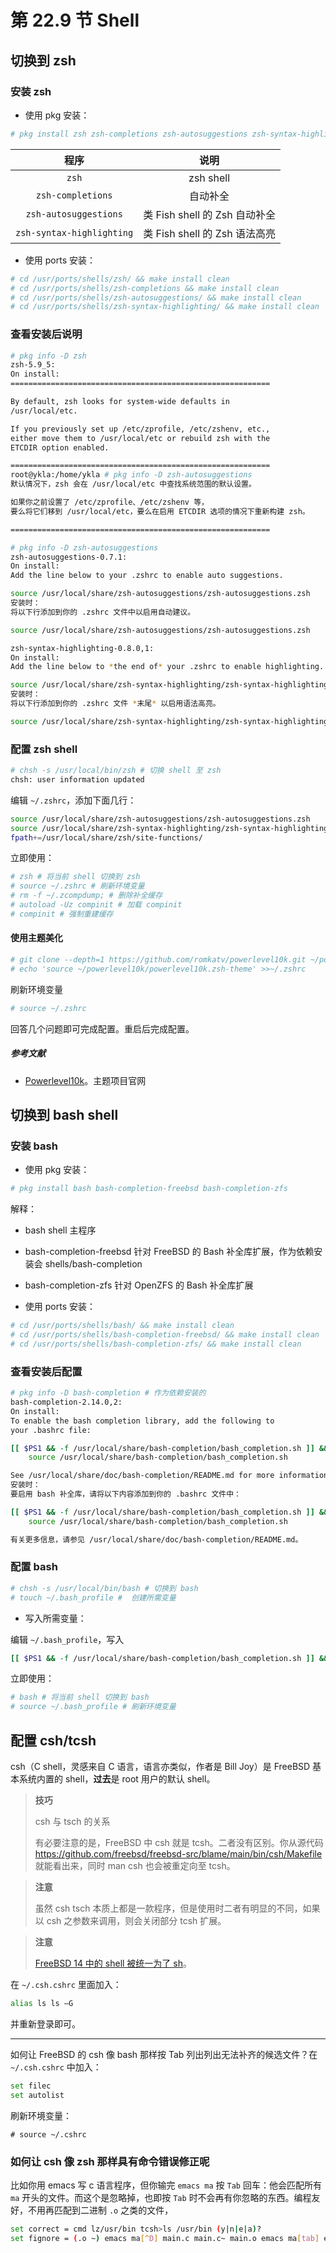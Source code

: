 # 第 22.9 节 Shell


## 切换到 zsh

### 安装 zsh

- 使用 pkg 安装：

```sh
# pkg install zsh zsh-completions zsh-autosuggestions zsh-syntax-highlighting
```

|程序 | 说明|
|:----:|:----:|
|`zsh`|zsh shell|
|`zsh-completions`|自动补全|
|`zsh-autosuggestions`|类 Fish shell 的 Zsh 自动补全|
|`zsh-syntax-highlighting`|类 Fish shell 的 Zsh 语法高亮|

- 使用 ports 安装：

```sh
# cd /usr/ports/shells/zsh/ && make install clean
# cd /usr/ports/shells/zsh-completions && make install clean
# cd /usr/ports/shells/zsh-autosuggestions/ && make install clean
# cd /usr/ports/shells/zsh-syntax-highlighting/ && make install clean
```

### 查看安装后说明

```sh
# pkg info -D zsh
zsh-5.9_5:
On install:
==========================================================

By default, zsh looks for system-wide defaults in
/usr/local/etc.

If you previously set up /etc/zprofile, /etc/zshenv, etc.,
either move them to /usr/local/etc or rebuild zsh with the
ETCDIR option enabled. 

==========================================================
root@ykla:/home/ykla # pkg info -D zsh-autosuggestions
默认情况下，zsh 会在 /usr/local/etc 中查找系统范围的默认设置。

如果你之前设置了 /etc/zprofile、/etc/zshenv 等，
要么将它们移到 /usr/local/etc，要么在启用 ETCDIR 选项的情况下重新构建 zsh。

==========================================================
```

```sh
# pkg info -D zsh-autosuggestions
zsh-autosuggestions-0.7.1:
On install:
Add the line below to your .zshrc to enable auto suggestions.

source /usr/local/share/zsh-autosuggestions/zsh-autosuggestions.zsh 
安装时：
将以下行添加到你的 .zshrc 文件中以启用自动建议。

source /usr/local/share/zsh-autosuggestions/zsh-autosuggestions.zsh 

zsh-syntax-highlighting-0.8.0,1:
On install:
Add the line below to *the end of* your .zshrc to enable highlighting.

source /usr/local/share/zsh-syntax-highlighting/zsh-syntax-highlighting.zsh
安装时：
将以下行添加到你的 .zshrc 文件 *末尾* 以启用语法高亮。

source /usr/local/share/zsh-syntax-highlighting/zsh-syntax-highlighting.zsh
```

### 配置 zsh shell

```sh
# chsh -s /usr/local/bin/zsh # 切换 shell 至 zsh
chsh: user information updated
```

编辑 `~/.zshrc`，添加下面几行：

```sh
source /usr/local/share/zsh-autosuggestions/zsh-autosuggestions.zsh
source /usr/local/share/zsh-syntax-highlighting/zsh-syntax-highlighting.zsh
fpath+=/usr/local/share/zsh/site-functions/
```

立即使用：

```sh
# zsh # 将当前 shell 切换到 zsh
# source ~/.zshrc # 刷新环境变量
# rm -f ~/.zcompdump; # 删除补全缓存
# autoload -Uz compinit # 加载 compinit
# compinit # 强制重建缓存
```

#### 使用主题美化

```sh
# git clone --depth=1 https://github.com/romkatv/powerlevel10k.git ~/powerlevel10k
# echo 'source ~/powerlevel10k/powerlevel10k.zsh-theme' >>~/.zshrc
```

刷新环境变量

```sh
# source ~/.zshrc
```

回答几个问题即可完成配置。重启后完成配置。


##### 参考文献

- [Powerlevel10k](https://github.com/romkatv/powerlevel10k?tab=readme-ov-file#installation)。主题项目官网

## 切换到 bash shell

### 安装 bash

- 使用 pkg 安装：

```sh
# pkg install bash bash-completion-freebsd bash-completion-zfs 
```


解释：

- bash shell 主程序
- bash-completion-freebsd 针对 FreeBSD 的 Bash 补全库扩展，作为依赖安装会 shells/bash-completion
- bash-completion-zfs 针对 OpenZFS 的 Bash 补全库扩展

- 使用 ports 安装：

```sh
# cd /usr/ports/shells/bash/ && make install clean
# cd /usr/ports/shells/bash-completion-freebsd/ && make install clean
# cd /usr/ports/shells/bash-completion-zfs/ && make install clean
```

### 查看安装后配置

```sh
# pkg info -D bash-completion # 作为依赖安装的
bash-completion-2.14.0,2:
On install:
To enable the bash completion library, add the following to
your .bashrc file:

[[ $PS1 && -f /usr/local/share/bash-completion/bash_completion.sh ]] && \
	source /usr/local/share/bash-completion/bash_completion.sh

See /usr/local/share/doc/bash-completion/README.md for more information.
安装时：
要启用 bash 补全库，请将以下内容添加到你的 .bashrc 文件中：

[[ $PS1 && -f /usr/local/share/bash-completion/bash_completion.sh ]] && \
	source /usr/local/share/bash-completion/bash_completion.sh

有关更多信息，请参见 /usr/local/share/doc/bash-completion/README.md。
```

### 配置 bash

```bash
# chsh -s /usr/local/bin/bash # 切换到 bash
# touch ~/.bash_profile #  创建所需变量
```

- 写入所需变量：


编辑  `~/.bash_profile`，写入

```bash
[[ $PS1 && -f /usr/local/share/bash-completion/bash_completion.sh ]] && source /usr/local/share/bash-completion/bash_completion.sh
```

立即使用：

```bash
# bash # 将当前 shell 切换到 bash
# source ~/.bash_profile # 刷新环境变量
```

## 配置 csh/tcsh

csh（C shell，灵感来自 C 语言，语言亦类似，作者是 Bill Joy）是 FreeBSD 基本系统内置的 shell，**过去**是 root 用户的默认 shell。

>**技巧**
>
>csh 与 tsch 的关系
>
>有必要注意的是，FreeBSD 中 csh 就是 tcsh。二者没有区别。你从源代码 <https://github.com/freebsd/freebsd-src/blame/main/bin/csh/Makefile> 就能看出来，同时 man csh 也会被重定向至 tcsh。


>**注意**
>
>虽然 csh tsch 本质上都是一款程序，但是使用时二者有明显的不同，如果以 csh 之参数来调用，则会关闭部分 tcsh 扩展。


> **注意**
>
> [FreeBSD 14 中的 shell 被统一为了 sh](https://github.com/freebsd/freebsd-src/commit/d410b585b6f00a26c2de7724d6576a3ea7d548b7)。

在 `~/.csh.cshrc` 里面加入：

```sh
alias ls ls –G
```

并重新登录即可。

---

如何让 FreeBSD 的 csh 像 bash 那样按 Tab 列出列出无法补齐的候选文件？在 `~/.csh.cshrc` 中加入：

```sh
set filec
set autolist
```

刷新环境变量：

```
# source ~/.cshrc 
```

### 如何让 csh 像 zsh 那样具有命令错误修正呢

比如你用 emacs 写 c 语言程序，但你输完 `emacs ma` 按 `Tab` 回车：他会匹配所有 `ma` 开头的文件。而这个是忽略掉，也即按 `Tab` 时不会再有你忽略的东西。编程友好，不用再匹配到二进制 `.o` 之类的文件，

```sh
set correct = cmd lz/usr/bin tcsh>ls /usr/bin (y|n|e|a)?
set fignore = (.o ~) emacs ma[^D] main.c main.c~ main.o emacs ma[tab] emacs main.c
```
